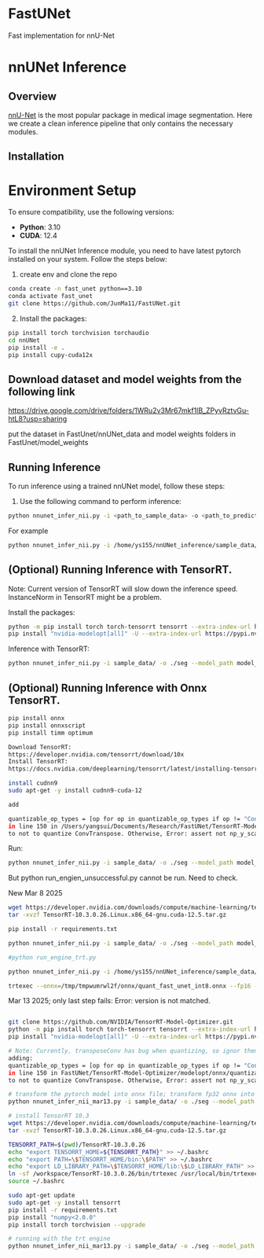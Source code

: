 # FastUNet
Fast implementation for nnU-Net

# nnUNet Inference

## Overview
[nnU-Net](https://github.com/MIC-DKFZ/nnUNet) is the most popular package in medical image segmentation. 
Here we create a clean inference pipeline that only contains the necessary modules. 

## Installation

# Environment Setup

To ensure compatibility, use the following versions:

- **Python**: 3.10  
- **CUDA**: 12.4 

To install the nnUNet Inference module, you need to have latest pytorch installed on your system. Follow the steps below:

1. create env and clone the repo
```bash
conda create -n fast_unet python==3.10
conda activate fast_unet
git clone https://github.com/JunMa11/FastUNet.git
```

2. Install the packages:
```bash
pip install torch torchvision torchaudio
cd nnUNet
pip install -e .
pip install cupy-cuda12x
```
## Download dataset and model weights from the following link
https://drive.google.com/drive/folders/1WRu2v3Mr67mkf1lB_ZPyvRztvGu-htL8?usp=sharing

put the dataset in FastUnet/nnUNet_data and model weights folders in FastUnet/model_weights

## Running Inference

To run inference using a trained nnUNet model, follow these steps:

1. Use the following command to perform inference:

```bash
python nnunet_infer_nii.py -i <path_to_sample_data> -o <path_to_predictions> --model_path <path_to_model_weight>
```

For example

```bash
python nnunet_infer_nii.py -i /home/ys155/nnUNet_inference/sample_data/ -o ./seg --model_path /home/ys155/fastUNet/model_weights/701/nnUNetTrainerMICCAI_repvgg__nnUNetPlans__3d_fullres
```


## (Optional) Running Inference with TensorRT.

Note: Current version of TensorRT will slow down the inference speed. InstanceNorm in TensorRT might be a problem.

Install the packages:

```bash
python -m pip install torch torch-tensorrt tensorrt --extra-index-url https://download.pytorch.org/whl/cu124
pip install "nvidia-modelopt[all]" -U --extra-index-url https://pypi.nvidia.com
```

Inference with TensorRT:
```bash
python nnunet_infer_nii.py -i sample_data/ -o ./seg --model_path model_weights/701/nnUNetTrainerMICCAI__nnUNetPlans__3d_fullres --trt
```

## (Optional) Running Inference with Onnx TensorRT.
```bash
pip install onnx
pip install onnxscript
pip install timm optimum

Download TensorRT:
https://developer.nvidia.com/tensorrt/download/10x
Install TensorRT:
https://docs.nvidia.com/deeplearning/tensorrt/latest/installing-tensorrt/installing.html#

install cudnn9
sudo apt-get -y install cudnn9-cuda-12

add 

quantizable_op_types = [op for op in quantizable_op_types if op != "ConvTranspose"]
in line 150 in /Users/yangsui/Documents/Research/FastUNet/TensorRT-Model-Optimizer/modelopt/onnx/quantization/int8.py,
to not to quantize ConvTranspose. Otherwise, Error: assert not np_y_scale.shape or w32.shape[-1] == np_y_scale.shape[0].
```
Run:
```bash
python nnunet_infer_nii.py -i sample_data/ -o ./seg --model_path model_weights/701/nnUNetTrainerMICCAI__nnUNetPlans__3d_fullres --onnx_trt 
```

But python run_engien_unsuccessful.py cannot be run. Need to check.


New Mar 8 2025
```bash
wget https://developer.nvidia.com/downloads/compute/machine-learning/tensorrt/10.3.0/tars/TensorRT-10.3.0.26.Linux.x86_64-gnu.cuda-12.5.tar.gz
tar -xvzf TensorRT-10.3.0.26.Linux.x86_64-gnu.cuda-12.5.tar.gz

pip install -r requirements.txt

python nnunet_infer_nii.py -i sample_data/ -o ./seg --model_path model_weights/701/nnUNetTrainerMICCAI__nnUNetPlans__3d_fullres --onnx_trt

#python run_engine_trt.py

python nnunet_infer_nii.py -i /home/ys155/nnUNet_inference/sample_data/ -o ./seg --model_path /home/ys155/fastUNet/model_weights/701/nnUNetTrainerMICCAI__nnUNetPlans__3d_fullres --run_engine_trt

trtexec --onnx=/tmp/tmpwumrwl2f/onnx/quant_fast_unet_int8.onnx --fp16 --int8 --saveEngine=/tmp/tmpwumrwl2f/quant_fast_unet_int8/quant_fast_unet_int8.engine --skipInference --builderOptimizationLevel=4 --verbose --exportLayerInfo=/tmp/tmpwumrwl2f/quant_fast_unet_int8/quant_fast_unet_int8.engine.graph.json

```


Mar 13 2025; only last step fails: Error: version is not matched.
```bash

git clone https://github.com/NVIDIA/TensorRT-Model-Optimizer.git
python -m pip install torch torch-tensorrt tensorrt --extra-index-url https://download.pytorch.org/whl/cu124
pip install "nvidia-modelopt[all]" -U --extra-index-url https://pypi.nvidia.com

# Note: Currently, transposeConv has bug when quantizing, so ignor them by modifying:
adding: 
quantizable_op_types = [op for op in quantizable_op_types if op != "ConvTranspose"]
in line 150 in FastUNet/TensorRT-Model-Optimizer/modelopt/onnx/quantization/int8.py,
to not to quantize ConvTranspose. Otherwise, Error: assert not np_y_scale.shape or w32.shape[-1] == np_y_scale.shape[0].

# transform the pytorch model into onnx file; transform fp32 onnx into INT8 onnx.
python nnunet_infer_nii_mar13.py -i sample_data/ -o ./seg --model_path model_weights/701/nnUNetTrainerMICCAI__nnUNetPlans__3d_fullres --onnx_trt

# install TensorRT 10.3
wget https://developer.nvidia.com/downloads/compute/machine-learning/tensorrt/10.3.0/tars/TensorRT-10.3.0.26.Linux.x86_64-gnu.cuda-12.5.tar.gz
tar -xvzf TensorRT-10.3.0.26.Linux.x86_64-gnu.cuda-12.5.tar.gz

TENSORRT_PATH=$(pwd)/TensorRT-10.3.0.26
echo "export TENSORRT_HOME=${TENSORRT_PATH}" >> ~/.bashrc
echo "export PATH=\$TENSORRT_HOME/bin:\$PATH" >> ~/.bashrc
echo "export LD_LIBRARY_PATH=\$TENSORRT_HOME/lib:\$LD_LIBRARY_PATH" >> ~/.bashrc
ln -sf /workspace/TensorRT-10.3.0.26/bin/trtexec /usr/local/bin/trtexec
source ~/.bashrc

sudo apt-get update
sudo apt-get -y install tensorrt
pip install -r requirements.txt
pip install "numpy<2.0.0"
pip install torch torchvision --upgrade

# running with the trt engine
python nnunet_infer_nii_mar13.py -i sample_data/ -o ./seg --model_path model_weights/701/nnUNetTrainerMICCAI__nnUNetPlans__3d_fullres --run_engine_trt

```

